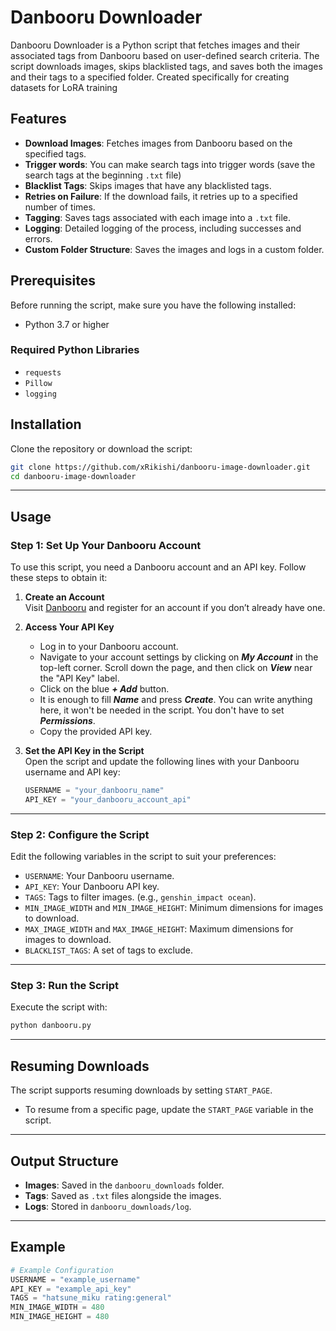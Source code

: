 # Danbooru Downloader

Danbooru Downloader is a Python script that fetches images and their associated tags from Danbooru based on user-defined search criteria. The script downloads images, skips blacklisted tags, and saves both the images and their tags to a specified folder. Created specifically for creating datasets for LoRA training

## Features

- **Download Images**: Fetches images from Danbooru based on the specified tags.
- **Trigger words**: You can make search tags into trigger words (save the search tags at the beginning `.txt` file)
- **Blacklist Tags**: Skips images that have any blacklisted tags.
- **Retries on Failure**: If the download fails, it retries up to a specified number of times.
- **Tagging**: Saves tags associated with each image into a `.txt` file.
- **Logging**: Detailed logging of the process, including successes and errors.
- **Custom Folder Structure**: Saves the images and logs in a custom folder.

## Prerequisites

Before running the script, make sure you have the following installed:

- Python 3.7 or higher


### Required Python Libraries
- `requests`
- `Pillow`
- `logging`



## Installation
Clone the repository or download the script:
   ```bash
   git clone https://github.com/xRikishi/danbooru-image-downloader.git
   cd danbooru-image-downloader
   ```


---

## Usage

### Step 1: Set Up Your Danbooru Account

To use this script, you need a Danbooru account and an API key. Follow these steps to obtain it:

1. **Create an Account**  
   Visit [Danbooru](https://danbooru.donmai.us/) and register for an account if you don’t already have one.

2. **Access Your API Key**  
   - Log in to your Danbooru account.  
   - Navigate to your account settings by clicking on ***My Account*** in the top-left corner. Scroll down the page, and then click on ***View*** near the "API Key" label.
   - Click on the blue ***+ Add*** button.
   - It is enough to fill ***Name*** and press ***Create***. You can write anything here, it won't be needed in the script. You don't have to set ***Permissions***.
   - Copy the provided API key.  

3. **Set the API Key in the Script**  
   Open the script and update the following lines with your Danbooru username and API key:  
   ```python
   USERNAME = "your_danbooru_name"
   API_KEY = "your_danbooru_account_api"

---

### Step 2: Configure the Script
Edit the following variables in the script to suit your preferences:
- `USERNAME`: Your Danbooru username.
- `API_KEY`: Your Danbooru API key.
- `TAGS`: Tags to filter images. (e.g., `genshin_impact ocean`).
- `MIN_IMAGE_WIDTH` and `MIN_IMAGE_HEIGHT`: Minimum dimensions for images to download.
- `MAX_IMAGE_WIDTH` and `MAX_IMAGE_HEIGHT`: Maximum dimensions for images to download.
- `BLACKLIST_TAGS`: A set of tags to exclude.

---

### Step 3: Run the Script
Execute the script with:
```bash
python danbooru.py
```

---

## Resuming Downloads
The script supports resuming downloads by setting `START_PAGE`. 
- To resume from a specific page, update the `START_PAGE` variable in the script.

---

## Output Structure
- **Images**: Saved in the `danbooru_downloads` folder.
- **Tags**: Saved as `.txt` files alongside the images.
- **Logs**: Stored in `danbooru_downloads/log`.

---

## Example
```python
# Example Configuration
USERNAME = "example_username"
API_KEY = "example_api_key"
TAGS = "hatsune_miku rating:general"
MIN_IMAGE_WIDTH = 480
MIN_IMAGE_HEIGHT = 480
```



